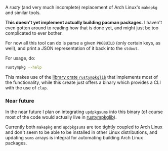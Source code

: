 A _rusty_ (and very much incomplete) replacement of Arch Linux's `makepkg` and
similar tools.

**This doesn't yet implement actually building pacman packages.** I haven't
even gotten around to reading how that is done yet, and might just be too
complicated to ever bother.

For now all this tool can do is parse a given `PKGBUILD` (only certain keys,
as well), and print a JSON representation of it back into the `stdout`.

For usage, do:

```bash
rustympkg --help
```

This makes use of the [library crate `rustympkglib`][rustympkglib] that
implements most of the functionality, while this create just offers a binary
which provides a CLI with the use of `clap`.

### Near future

In the near future I plan on integrating `updpkgsums` into this binary (of
course most of the code would actually live in [rustympkglib][]).

Currently both `makepkg` and `updpkgsums` are too tightly coupled to Arch
Linux and don't seem to be able to be installed in other Linux distributions,
and updating `sums` arrays is integral for automating building Arch Linux
packages.

[rustympkglib]: https://github.com/Sighery/rustympkglib
